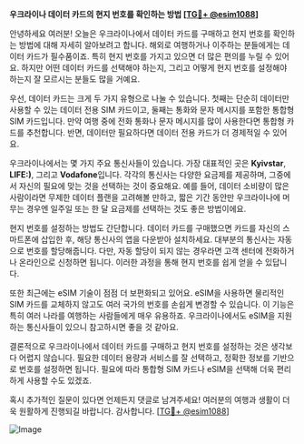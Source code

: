 **우크라이나 데이터 카드의 현지 번호를 확인하는 방법 [[TG💪+ @esim1088](https://t.me/s/esim1088)]**

안녕하세요 여러분! 오늘은 우크라이나에서 데이터 카드를 구매하고 현지 번호를 확인하는 방법에 대해 자세히 알아보려고 합니다. 해외로 여행하거나 이주하는 분들에게는 데이터 카드가 필수품이죠. 특히 현지 번호를 가지고 있으면 더 많은 편의를 누릴 수 있어요. 하지만 어떤 데이터 카드를 선택해야 하는지, 그리고 어떻게 현지 번호를 설정해야 하는지 잘 모르시는 분들도 많을 거예요.

우선, 데이터 카드는 크게 두 가지 유형으로 나눌 수 있습니다. 첫째는 단순히 데이터만 사용할 수 있는 데이터 전용 SIM 카드이고, 둘째는 통화와 문자 메시지를 포함한 통합형 SIM 카드입니다. 만약 여행 중에 전화 통화나 문자 메시지를 많이 사용한다면 통합형 카드를 추천합니다. 반면, 데이터만 필요하다면 데이터 전용 카드가 더 경제적일 수 있어요.

우크라이나에서는 몇 가지 주요 통신사들이 있습니다. 가장 대표적인 곳은 **Kyivstar**, **LIFE:)**, 그리고 **Vodafone**입니다. 각각의 통신사는 다양한 요금제를 제공하며, 그중에서 자신의 필요에 맞는 것을 선택하는 것이 중요해요. 예를 들어, 데이터 소비량이 많은 사람이라면 무제한 데이터 플랜을 고려해볼 만하고, 짧은 기간 동안만 우크라이나에 머무는 경우엔 일주일 또는 한 달 요금제를 선택하는 것도 좋은 방법이에요.

현지 번호를 설정하는 방법도 간단합니다. 데이터 카드를 구매했으면 카드를 자신의 스마트폰에 삽입한 후, 해당 통신사의 앱을 다운받아 설치하세요. 대부분의 통신사는 자동으로 번호를 할당해줍니다. 다만, 자동 할당이 되지 않는 경우라면 고객 센터에 전화하거나 온라인으로 신청하면 됩니다. 이러한 과정을 통해 현지 번호를 쉽게 얻을 수 있답니다.

또한 최근에는 eSIM 기술이 점점 더 보편화되고 있어요. eSIM을 사용하면 물리적인 SIM 카드를 교체하지 않고도 여러 국가의 번호를 손쉽게 변경할 수 있습니다. 이 기능은 특히 여러 나라를 여행하는 사람들에게 매우 유용하죠. 우크라이나에서도 eSIM을 지원하는 통신사들이 있으니 참고하시면 좋을 것 같아요.

결론적으로 우크라이나에서 데이터 카드를 구매하고 현지 번호를 설정하는 것은 생각보다 어렵지 않습니다. 필요한 데이터 용량과 서비스를 잘 선택하고, 정확한 정보를 기반으로 번호를 설정하면 됩니다. 필요에 따라 통합형 SIM 카드나 eSIM을 선택해 더욱 편리하게 사용할 수도 있겠죠.

혹시 추가적인 질문이 있다면 언제든지 댓글로 남겨주세요! 여러분의 여행과 생활이 더욱 원활하게 진행되길 바랍니다. 감사합니다. [[TG💪+ @esim1088](https://t.me/s/esim1088)]

![Image](https://i.postimg.cc/Y0z9fWf4/image.png)